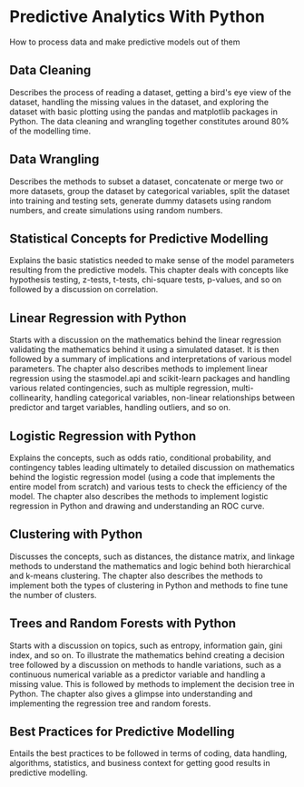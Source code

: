 # Predictive Analytics With Python
How to process data and make predictive models out of them


## Data Cleaning
Describes the process of reading a dataset, getting a bird's eye view of the dataset, handling the missing values in the dataset, and exploring the dataset with basic plotting using the pandas and matplotlib packages in Python. The data cleaning and wrangling together constitutes around 80% of the modelling time.

## Data Wrangling
Describes the methods to subset a dataset, concatenate or merge two or more datasets, group the dataset by categorical variables, split the dataset into training and testing sets, generate dummy datasets using random numbers, and create simulations using random numbers.

## Statistical Concepts for Predictive Modelling
Explains the basic statistics needed to make sense of the model parameters resulting from the predictive models. This chapter deals with concepts like hypothesis testing, z-tests, t-tests, chi-square tests, p-values, and so on followed by a discussion on correlation.

## Linear Regression with Python
Starts with a discussion on the mathematics behind the linear regression validating the mathematics behind it using a simulated dataset. It is then followed by a summary of implications and interpretations of various model parameters. The chapter also describes methods to implement linear regression using the stasmodel.api and scikit-learn packages and handling various related contingencies, such as multiple regression, multi-collinearity, handling categorical variables, non-linear relationships between predictor and target variables, handling outliers, and so on.

## Logistic Regression with Python
Explains the concepts, such as odds ratio, conditional probability, and contingency tables leading ultimately to detailed discussion on mathematics behind the logistic regression model (using a code that implements the entire model from scratch) and various tests to check the efficiency of the model. The chapter also describes the methods to implement logistic regression in Python and drawing and understanding an ROC curve.

## Clustering with Python
Discusses the concepts, such as distances, the distance matrix, and linkage methods to understand the mathematics and logic behind both hierarchical and k-means clustering. The chapter also describes the methods to implement both the types of clustering in Python and methods to fine tune the number of clusters.

## Trees and Random Forests with Python
Starts with a discussion on topics, such as entropy, information gain, gini index, and so on. To illustrate the mathematics behind creating a decision tree followed by a discussion on methods to handle variations, such as a continuous numerical variable as a predictor variable and handling a missing value. This is followed by methods to implement the decision tree in Python. The chapter also gives a glimpse into understanding and implementing the regression tree and random forests.

## Best Practices for Predictive Modelling
Entails the best practices to be followed in terms of coding, data handling, algorithms, statistics, and business context for getting good results in predictive modelling.
